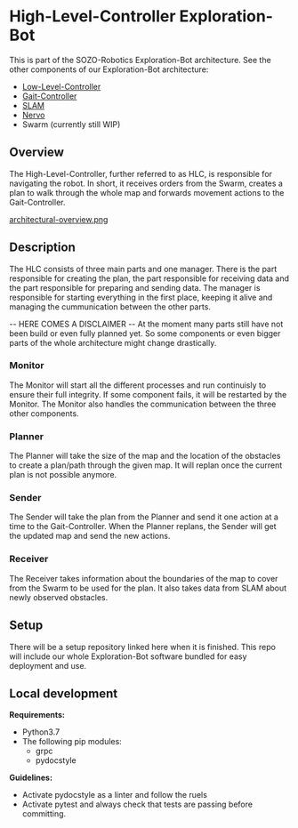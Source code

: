 # High-Level-Controller Exploration-Bot

This is part of the SOZO-Robotics Exploration-Bot architecture. See the other components of our Exploration-Bot architecture:

- [Low-Level-Controller](https://github.com/codeuniversity/control-low)
- [Gait-Controller](https://github.com/codeuniversity/control-gait)
- [SLAM](https://github.com/codeuniversity/slam)
- [Nervo](https://github.com/codeuniversity/nervo)
- Swarm (currently still WIP)

## Overview

The High-Level-Controller, further referred to as HLC, is responsible for navigating the robot.
In short, it receives orders from the Swarm, creates a plan to walk through the whole map and forwards movement actions to the Gait-Controller.

[architectural-overview.png](./architecural-overview.png)

## Description

The HLC consists of three main parts and one manager. There is the part responsible for creating the plan, the part responsible for receiving data and the part responsible for preparing and sending data. The manager is responsible for starting everything in the first place, keeping it alive and managing the cummunication between the other parts.

-- HERE COMES A DISCLAIMER --
At the moment many parts still have not been build or even fully planned yet. So some components or even bigger parts of the whole architecture might change drastically.

### Monitor

The Monitor will start all the different processes and run continuisly to ensure their full integrity. If some component fails, it will be restarted by the Monitor. The Monitor also handles the communication between the three other components.

### Planner

The Planner will take the size of the map and the location of the obstacles to create a plan/path through the given map. It will replan once the current plan is not possible anymore.

### Sender

The Sender will take the plan from the Planner and send it one action at a time to the Gait-Controller. When the Planner replans, the Sender will get the updated map and send the new actions.

### Receiver

The Receiver takes information about the boundaries of the map to cover from the Swarm to be used for the plan. It also takes data from SLAM about newly observed obstacles.

## Setup

There will be a setup repository linked here when it is finished. This repo will include our whole Exploration-Bot software bundled for easy deployment and use.

## Local development

__Requirements:__

- Python3.7
- The following pip modules:
  - grpc
  - pydocstyle

__Guidelines:__

- Activate pydocstyle as a linter and follow the ruels
- Activate pytest and always check that tests are passing before committing.
